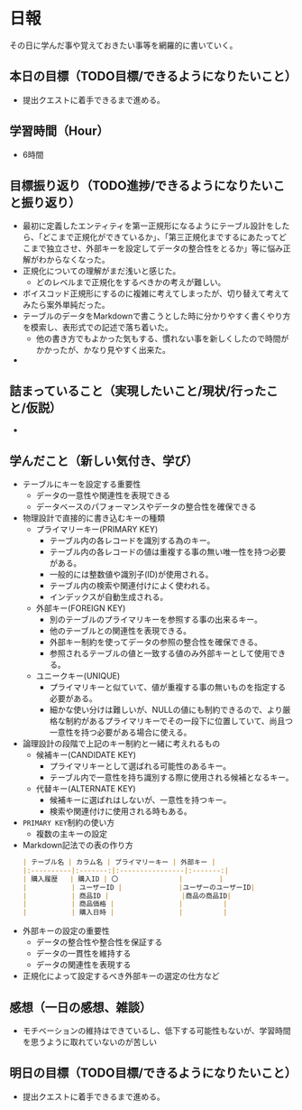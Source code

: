 # 日報
その日に学んだ事や覚えておきたい事等を網羅的に書いていく。
## 本日の目標（TODO目標/できるようになりたいこと）
- 提出クエストに着手できるまで進める。
## 学習時間（Hour）
- 6時間
## 目標振り返り（TODO進捗/できるようになりたいこと振り返り）
- 最初に定義したエンティティを第一正規形になるようにテーブル設計をしたら、「どこまで正規化ができているか」、「第三正規化までするにあたってどこまで独立させ、外部キーを設定してデータの整合性をとるか」等に悩み正解がわからなくなった。
- 正規化についての理解がまだ浅いと感じた。
  - どのレベルまで正規化をするべきかの考えが難しい。
- ボイスコッド正規形にするのに複雑に考えてしまったが、切り替えて考えてみたら案外単純だった。
- テーブルのデータをMarkdownで書こうとした時に分かりやすく書くやり方を模索し、表形式での記述で落ち着いた。
  - 他の書き方でもよかった気もする、慣れない事を新しくしたので時間がかかったが、かなり見やすく出来た。
- 
## 詰まっていること（実現したいこと/現状/行ったこと/仮説）
- 
## 学んだこと（新しい気付き、学び）
- テーブルにキーを設定する重要性
  - データの一意性や関連性を表現できる
  - データベースのパフォーマンスやデータの整合性を確保できる
- 物理設計で直接的に書き込むキーの種類
  - プライマリーキー(PRIMARY KEY)   
    - テーブル内の各レコードを識別する為のキー。
    - テーブル内の各レコードの値は重複する事の無い唯一性を持つ必要がある。
    - 一般的には整数値や識別子(ID)が使用される。
    - テーブル内の検索や関連付けによく使われる。
    - インデックスが自動生成される。
  - 外部キー(FOREIGN KEY)
    - 別のテーブルのプライマリキーを参照する事の出来るキー。
    - 他のテーブルとの関連性を表現できる。
    - 外部キー制約を使ってデータの参照の整合性を確保できる。
    - 参照されるテーブルの値と一致する値のみ外部キーとして使用できる。
  - ユニークキー(UNIQUE)
    - プライマリキーと似ていて、値が重複する事の無いものを指定する必要がある。
    - 細かな使い分けは難しいが、NULLの値にも制約できるので、より厳格な制約があるプライマリキーでその一段下に位置していて、尚且つ一意性を持つ必要がある場合に使える。
- 論理設計の段階で上記のキー制約と一緒に考えれるもの
  - 候補キー(CANDIDATE KEY)
    - プライマリキーとして選ばれる可能性のあるキー。
    - テーブル内で一意性を持ち識別する際に使用される候補となるキー。
  - 代替キー(ALTERNATE KEY)
    - 候補キーに選ばれはしないが、一意性を持つキー。
    - 検索や関連付けに使用される時もある。
- `PRIMARY KEY`制約の使い方
  - 複数の主キーの設定
- Markdown記法での表の作り方
  ```markdown
  | テーブル名 | カラム名 | プライマリーキー | 外部キー |
  |:----------|:-------:|:----------------|:-------:|
  | 購入履歴   | 購入ID | 〇               |         |
  |           | ユーザーID |              |ユーザーのユーザーID|
  |           | 商品ID |                  |商品の商品ID|
  |           | 商品価格 |                |          |
  |           | 購入日時 |                |          |
  ```
- 外部キーの設定の重要性
  - データの整合性や整合性を保証する
  - データの一貫性を維持する
  - データの関連性を表現する
- 正規化によって設定するべき外部キーの選定の仕方など
## 感想（一日の感想、雑談）
- モチベーションの維持はできているし、低下する可能性もないが、学習時間を思うように取れていないのが苦しい
## 明日の目標（TODO目標/できるようになりたいこと）
- 提出クエストに着手できるまで進める。